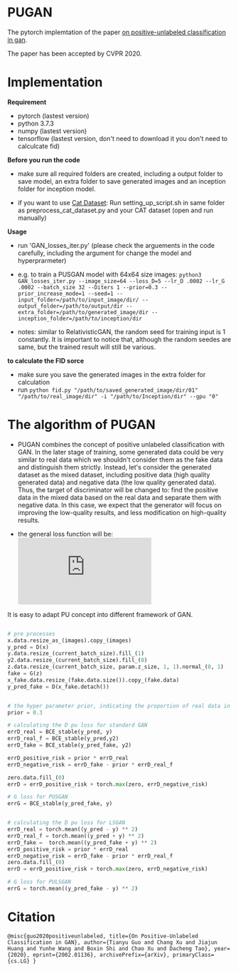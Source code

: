 # PUGAN

The pytorch implemtation of the paper [on positive-unlabeled classification in gan](https://arxiv.org/abs/2002.01136). 

The paper has been accepted by CVPR 2020.

# Implementation

**Requirement**
* pytorch (lastest version)
* python 3.7.3
* numpy (lastest version)
* tensorflow (lastest version, don't need to download it you don't need to calculcate fid)

**Before you run the code**
* make sure all required folders are created, including a output folder to save model, an extra folder to save generated images and an inception folder for inception model. 

* if you want to use [Cat Dataset](http://academictorrents.com/details/c501571c29d16d7f41d159d699d0e7fb37092cbd): Run setting_up_script.sh in same folder as preprocess_cat_dataset.py and your CAT dataset (open and run manually)

**Usage**
* run 'GAN_losses_iter.py' (please check the arguements in the code carefully, including the argument for change the model and hyperprarmeter)

* e.g. to train a PUSGAN model with 64x64 size images: `python3 GAN_losses_iter.py --image_size=64 --loss_D=5 --lr_D .0002 --lr_G .0002 --batch_size 32 --Diters 1 --prior=0.3 --prior_increase_mode=1 --seed=1 --input_folder=/path/to/input_image/dir/ --output_folder=/path/to/output/dir --extra_folder=/path/to/generated_image/dir --inception_folder=/path/to/inception/dir`

* notes: similar to RelativisticGAN, the random seed for training input is 1 constantly. It is important to notice that, although the random seedes are same, but the trained result will still be various.

**to calculate the FID sorce**
* make sure you save the generated images in the extra folder for calculation
* run `python fid.py "/path/to/saved_generated_image/dir/01" "/path/to/real_image/dir" -i "/path/to/Inception/dir" --gpu "0"`

# The algorithm of PUGAN

* PUGAN combines the concept of positive unlabeled classification with GAN. In the later stage of training, some generated data could be very similar to real data which we shouldn't consider them as the fake data and distinguish them strictly. Instead, let's consider the generated dataset as the mixed dataset, including positive data (high quality generated data) and negative data (the low quality generated data). Thus, the target of discriminator will be changed to: find the positive data in the mixed data based on the real data and separate them with negative data. In this case, we expect that the generator will focus on improving the low-quality results, and less modification on high-quality results.

* the general loss function will be:
![](https://latex.codecogs.com/gif.latex?%5Cunderset%7BG%7D%7Bmax%7D%5C%20%5Cunderset%7BD%7D%7Bmin%7DV%28D%2C%20G%29%20%3D%20%5Cpi%5Cmathbb%7BE%7D_%7Bp_%7Bdata%7D%7D%5Bf_1%28D%28x%29%29%5D%20&plus;%20max%5C%7B0%2C%20%5Cmathbb%7BE%7D_%7Bp_z%7D%5Bf_2%28D%28G%28z%29%29%29%5D%5C%7D%20-%20%5Cpi%5Cmathbb%7BE%7D_%7Bp_%7Bdata%7D%7D%5Bf_2%28D%28x%29%29%5D%5C%7D)

It is easy to adapt PU concept into different framework of GAN.



```python

# pre processes
x.data.resize_as_(images).copy_(images)
y_pred = D(x)
y.data.resize_(current_batch_size).fill_(1)
y2.data.resize_(current_batch_size).fill_(0)
z.data.resize_(current_batch_size, param.z_size, 1, 1).normal_(0, 1)
fake = G(z)
x_fake.data.resize_(fake.data.size()).copy_(fake.data)
y_pred_fake = D(x_fake.detach())


# the hyper parameter prior, indicating the proportion of real data in the mixed data (you can change it such as increasing it during the training processes)
prior = 0.3

# calculating the D pu loss for standard GAN 
errD_real = BCE_stable(y_pred, y)
errD_real_f = BCE_stable(y_pred,y2)
errD_fake = BCE_stable(y_pred_fake, y2)

errD_positive_risk = prior * errD_real
errD_negative_risk = errD_fake - prior * errD_real_f

zero.data.fill_(0)
errD = errD_positive_risk + torch.max(zero, errD_negative_risk)

# G loss for PUSGAN
errG = BCE_stable(y_pred_fake, y)


# calculating the D pu loss for LSGAN
errD_real = torch.mean((y_pred - y) ** 2)
errD_real_f = torch.mean((y_pred + y) ** 2)
errD_fake =  torch.mean((y_pred_fake + y) ** 2)
errD_positive_risk = prior * errD_real
errD_negative_risk = errD_fake - prior * errD_real_f
zero.data.fill_(0)
errD = errD_positive_risk + torch.max(zero, errD_negative_risk)

# G loss for PULSGAN
errG = torch.mean((y_pred_fake - y) ** 2)
```

# Citation
``@misc{guo2020positiveunlabeled,
    title={On Positive-Unlabeled Classification in GAN},
    author={Tianyu Guo and Chang Xu and Jiajun Huang and Yunhe Wang and Boxin Shi and Chao Xu and Dacheng Tao},
    year={2020},
    eprint={2002.01136},
    archivePrefix={arXiv},
    primaryClass={cs.LG}
}``
